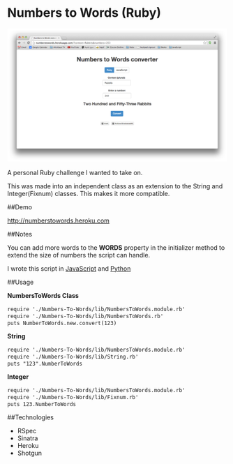 # Numbers to Words (Ruby)

![](Numbers-To-Words-Screenshot.png?raw=true)

A personal Ruby challenge I wanted to take on.

This was made into an independent class as an extension to the String and Integer(Fixnum) classes. This makes it more compatible.

##Demo

http://numberstowords.heroku.com

##Notes

You can add more words to the **WORDS** property in the initializer method to extend the size of numbers the script can handle.

I wrote this script in [JavaScript](https://github.com/muhanad40/Numbers-To-Words-JS) and [Python](https://github.com/muhanad40/Numbers-To-Words-Python)

##Usage

**NumbersToWords Class**

    require './Numbers-To-Words/lib/NumbersToWords.module.rb'
    require './Numbers-To-Words/lib/NumbersToWords.rb'
    puts NumberToWords.new.convert(123)

**String**

    require './Numbers-To-Words/lib/NumbersToWords.module.rb'
    require './Numbers-To-Words/lib/String.rb'
    puts "123".NumberToWords

**Integer**

    require './Numbers-To-Words/lib/NumbersToWords.module.rb'
    require './Numbers-To-Words/lib/Fixnum.rb'
    puts 123.NumberToWords

##Technologies

- RSpec
- Sinatra
- Heroku
- Shotgun

